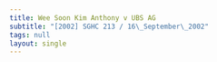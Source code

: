 ```yaml
---
title: Wee Soon Kim Anthony v UBS AG
subtitle: "[2002] SGHC 213 / 16\_September\_2002"
tags: null
layout: single
---
```



